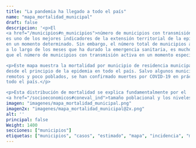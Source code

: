 ```yaml
---
title: "La pandemia ha llegado a todo el país"
name: "mapa_mortalidad_municipal"
draft: false
descripcion: '<p>El
<a href="/municipios#n_municipios">número de municipios con transmisión activa</a>
es uno de los mejores indicadores de la extensión territorial de la epidemia
en un momento determinado. Sin embargo, el número total de municipios afectados
a lo largo de los meses que ha durado la emergencia sanitaria, es mucho mayor
que el número de municipios con transmisión activa en un momento específico.</p>

<p>Este mapa muestra la mortalidad por municipio de residencia municipal
desde el principio de la epidemia en todo el país. Salvo algunos municipios
remotos y poco poblados, se han confirmado muertes por COVID-19 en prácticamente
todo el país.</p>

<p>Esta distribución de mortalidad se explica fundamentalmente por el
<a href="/socioeconomicos#coneval_ind">tamaño poblacional y los niveles de ingreso</a>.</p>'
imagen: "imagenes/mapa_mortalidad_municipal.png"
imagen2x: "imagenes/mapa_mortalidad_municipal@2x.png"
alt: ''
principal: false
Weight: 1400
secciones: ["municipios"]
etiquetas: ["municipios", "casos", "estimado", "mapa", "incidencia", "mortalidad"]
---
```

